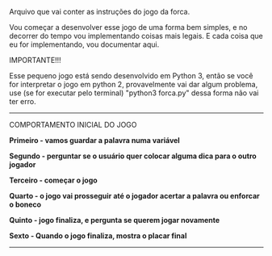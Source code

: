 Arquivo que vai conter as instruções do jogo da forca.

Vou começar a desenvolver esse jogo de uma forma bem simples, e no decorrer do tempo vou implementando coisas mais legais.
E cada coisa que eu for implementando, vou documentar aqui.

IMPORTANTE!!! 

Esse pequeno jogo está sendo desenvolvido em Python 3, então se você for interpretar o jogo em python 2, provavelmente vai dar algum problema, use (se for executar pelo terminal) "python3 forca.py" dessa forma não vai ter erro.

--------------------------------------------------------------------------------------
COMPORTAMENTO INICIAL DO JOGO

**Primeiro - vamos guardar a palavra numa variável**

**Segundo - perguntar se o usuário quer colocar alguma dica para o outro jogador**

**Terceiro - começar o jogo**

**Quarto - o jogo vai prosseguir até o jogador acertar a palavra ou enforcar o boneco**

**Quinto - jogo finaliza, e pergunta se querem jogar novamente**

**Sexto - Quando o jogo finaliza, mostra o placar final**

---------------------------------------------------------------------------------------

